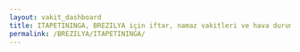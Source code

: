```yaml
---
layout: vakit_dashboard
title: ITAPETININGA, BREZILYA için iftar, namaz vakitleri ve hava durumu - ilçe/eyalet seç
permalink: /BREZILYA/ITAPETININGA/
---
```


<script type="text/javascript">
  var GLOBAL_COUNTRY = 'BREZILYA';
  var GLOBAL_CITY = 'ITAPETININGA';
  var GLOBAL_STATE = '';
  var lat = 72;
  var lon = 21;
</script>
